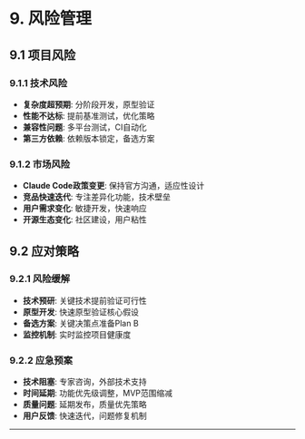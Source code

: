 # 9. 风险管理

## 9.1 项目风险

### 9.1.1 技术风险
- **复杂度超预期**: 分阶段开发，原型验证
- **性能不达标**: 提前基准测试，优化策略
- **兼容性问题**: 多平台测试，CI自动化
- **第三方依赖**: 依赖版本锁定，备选方案

### 9.1.2 市场风险
- **Claude Code政策变更**: 保持官方沟通，适应性设计
- **竞品快速迭代**: 专注差异化功能，技术壁垒
- **用户需求变化**: 敏捷开发，快速响应
- **开源生态变化**: 社区建设，用户粘性

## 9.2 应对策略

### 9.2.1 风险缓解
- **技术预研**: 关键技术提前验证可行性
- **原型开发**: 快速原型验证核心假设
- **备选方案**: 关键决策点准备Plan B
- **监控机制**: 实时监控项目健康度

### 9.2.2 应急预案
- **技术阻塞**: 专家咨询，外部技术支持
- **时间延期**: 功能优先级调整，MVP范围缩减
- **质量问题**: 延期发布，质量优先策略
- **用户反馈**: 快速迭代，问题修复机制

---
